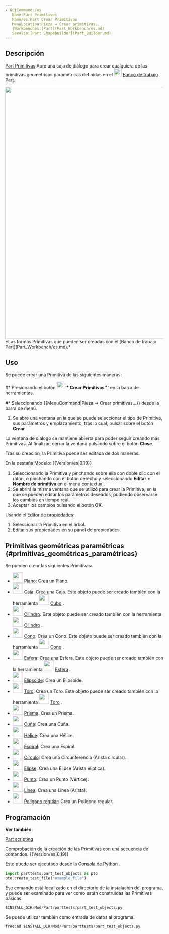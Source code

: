 ```yaml
---
- GuiCommand:/es
   Name:Part Primitives
   Name/es:Part Crear Primitivas
   MenuLocation:Pieza → Crear primitivas...
   |Workbenches:[Part](Part_Workbench/es.md)
   SeeAlso:[Part Shapebuilder](Part_Builder.md)
---
```



</div>

## Descripción

[Part Primitivas](Part_Primitives/es.md) Abre una caja de diálogo para crear cualquiera de las primitivas geométricas paramétricas definidas en el <img alt="" src=images/Workbench_Part.svg  style="width:24px;"> [Banco de trabajo Part](Part_Workbench/es.md).

<img alt="" src=images/Part_Primitives_example.png  style="width:800px;"> 
*Las formas Primitivas que pueden ser creadas con el [Banco de trabajo Part](Part_Workbench/es.md).*

## Uso

Se puede crear una Primitiva de las siguientes maneras:

\#\* Presionando el botón **<img src="images/Part_Primitives.svg" width=24px> '''Crear Primitivas'''** en la barra de herramientas.

\#\* Seleccionando {{MenuCommand|Pieza → Crear primitivas...}} desde la barra de menú.

1.  Se abre una ventana en la que se puede seleccionar el tipo de Primitiva, sus parámetros y emplazamiento, tras lo cual, pulsar sobre el botón **Crear**

La ventana de diálogo se mantiene abierta para poder seguir creando más Primitivas. Al finalizar, cerrar la ventana pulsando sobre el botón **Close**

Tras su creación, la Primitiva puede ser editada de dos maneras:

En la pestaña Modelo: {{Version/es|0.19}}

1.  Seleccionando la Primitiva y pinchando sobre ella con doble clic con el ratón, o pinchando con el botón derecho y seleccionando **Editar + Nombre de primitiva** en el menú contextual.
2.  Se abrirá la misma ventana que se utilizó para crear la Primitiva, en la que se pueden editar los parámetros deseados, pudiendo observarse los cambios en tiempo real.
3.  Aceptar los cambios pulsando el botón **OK**.

Usando el [Editor de propiedades](Property_editor/es.md):

1.  Seleccionar la Primitiva en el árbol.
2.  Editar sus propiedades en su panel de propiedades.

## Primitivas geométricas paramétricas {#primitivas_geométricas_paramétricas}

Se pueden crear las siguientes Primitivas:

-   <img alt="" src=images/Part_Plane.svg  style="width:32px;"> [Plano](Part_Plane/es.md): Crea un Plano.
-   <img alt="" src=images/Tree_Part_Box_Parametric.svg  style="width:32px;"> [Caja](Part_Box/es.md): Crea una Caja. Este objeto puede ser creado también con la herramienta <img alt="" src=images/Part_Box.svg  style="width:32px;"> [Cubo](Part_Box/es.md) .
-   <img alt="" src=images/Tree_Part_Cylinder_Parametric.svg  style="width:32px;"> [Cilindro](Part_Cylinder/es.md): Este objeto puede ser creado también con la herramienta <img alt="" src=images/Part_Cylinder.svg  style="width:32px;"> [Cilindro](Part_Cylinder/es.md) .
-   <img alt="" src=images/Tree_Part_Cone_Parametric.svg  style="width:32px;"> [Cono](Part_Cone/es.md): Crea un Cono. Este objeto puede ser creado también con la herramienta <img alt="" src=images/Part_Cone.svg  style="width:32px;"> [Cono](Part_Cone/es.md) .
-   <img alt="" src=images/Tree_Part_Sphere_Parametric.svg  style="width:32px;"> [Esfera](Part_Sphere/es.md): Crea una Esfera. Este objeto puede ser creado también con la herramienta <img alt="" src=images/Part_Sphere.svg  style="width:32px;"> [Esfera](Part_Sphere/es.md) .
-   <img alt="" src=images/Part_Ellipsoid.svg  style="width:32px;"> [Elipsoide](Part_Ellipsoid/es.md): Crea un Elipsoide.
-   <img alt="" src=images/Tree_Part_Torus_Parametric.svg  style="width:32px;"> [Toro](Part_Torus/es.md): Crea un Toro. Este objeto puede ser creado también con la herramienta <img alt="" src=images/Part_Torus.svg  style="width:32px;"> [Toro](Part_Torus/es.md) .
-   <img alt="" src=images/Part_Prism.svg  style="width:32px;"> [Prisma](Part_Prism/es.md): Crea un Prisma.
-   <img alt="" src=images/Part_Wedge.svg  style="width:32px;"> [Cuña](Part_Wedge/es.md): Crea una Cuña.
-   <img alt="" src=images/Part_Helix.svg  style="width:32px;"> [Hélice](Part_Helix/es.md): Crea una Hélice.
-   <img alt="" src=images/Part_Spiral.svg  style="width:32px;"> [Espiral](Part_Spiral/es.md): Crea una Espiral.
-   <img alt="" src=images/Part_Circle.svg  style="width:32px;"> [Círculo](Part_Circle/es.md): Crea una Circunferencia (Arista circular).
-   <img alt="" src=images/Part_Ellipse.svg  style="width:32px;"> [Elipse](Part_Ellipse/es.md): Crea una Elipse (Arista elíptica).
-   <img alt="" src=images/Part_Point.svg  style="width:32px;"> [Punto](Part_Point/es.md): Crea un Punto (Vértice).
-   <img alt="" src=images/Part_Line.svg  style="width:32px;"> [Línea](Part_Line/es.md): Crea una Línea (Arista).
-   <img alt="" src=images/Part_RegularPolygon.svg  style="width:32px;"> [Polígono regular](Part_RegularPolygon/es.md): Crea un Polígono regular.

## Programación


**Ver también:**

[Part scripting](Part_scripting.md)

Comprobación de la creación de las Primitivas con una secuencia de comandos. {{Version/es|0.19}}

Esto puede ser ejecutado desde la [Consola de Python ](Python_console/es.md). 
```python
import parttests.part_test_objects as pto
pto.create_test_file("example_file")
```

Ese comando está localizado en el directorio de la instalación del programa, y puede ser examinado para ver como están construidas las Primitivas básicas. 
```python
$INSTALL_DIR/Mod/Part/parttests/part_test_objects.py
```

Se puede utilizar también como entrada de datos al programa. 
```python
freecad $INSTALL_DIR/Mod/Part/parttests/part_test_objects.py
```


<div class="mw-translate-fuzzy">





</div>


 
